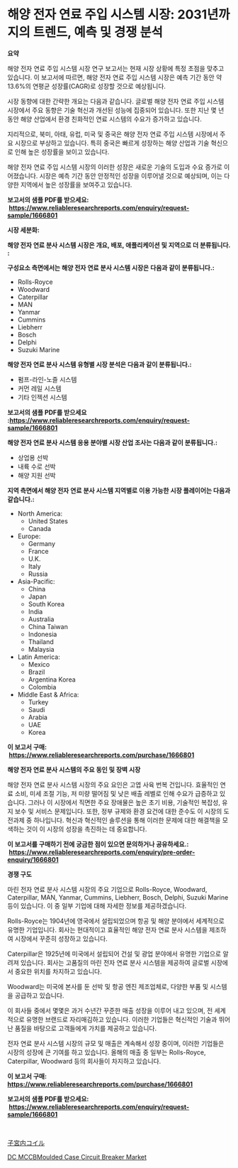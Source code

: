 <p><h1>해양 전자 연료 주입 시스템 시장: 2031년까지의 트렌드, 예측 및 경쟁 분석</h1></p><p><strong>요약</strong></p>
<p><p>해양 전자 연료 주입 시스템 시장 연구 보고서는 현재 시장 상황에 특정 초점을 맞추고 있습니다. 이 보고서에 따르면, 해양 전자 연료 주입 시스템 시장은 예측 기간 동안 약 13.6%의 연평균 성장률(CAGR)로 성장할 것으로 예상됩니다.</p><p>시장 동향에 대한 간략한 개요는 다음과 같습니다. 글로벌 해양 전자 연료 주입 시스템 시장에서 주요 동향은 기술 혁신과 개선된 성능에 집중되어 있습니다. 또한 지난 몇 년 동안 해양 산업에서 환경 친화적인 연료 시스템의 수요가 증가하고 있습니다.</p><p>지리적으로, 북미, 아태, 유럽, 미국 및 중국은 해양 전자 연료 주입 시스템 시장에서 주요 시장으로 부상하고 있습니다. 특히 중국은 빠르게 성장하는 해양 산업과 기술 혁신으로 인해 높은 성장률을 보이고 있습니다.</p><p>해양 전자 연료 주입 시스템 시장의 이러한 성장은 새로운 기술의 도입과 수요 증가로 이어졌습니다. 시장은 예측 기간 동안 안정적인 성장을 이루어낼 것으로 예상되며, 이는 다양한 지역에서 높은 성장률을 보여주고 있습니다.</p></p>
<p><strong>보고서의 샘플 PDF를 받으세요: &nbsp;<a href="https://www.reliableresearchreports.com/enquiry/request-sample/1666801">https://www.reliableresearchreports.com/enquiry/request-sample/1666801</a></strong></p>
<p><strong>시장 세분화:</strong></p>
<p><strong> 해양 전자 연료 분사 시스템 시장은 개요, 배포, 애플리케이션 및 지역으로 더 분류됩니다. :</strong></p>
<p><strong>구성요소 측면에서는 해양 전자 연료 분사 시스템 시장은 다음과 같이 분류됩니다.:</strong></p>
<p><ul><li>Rolls-Royce</li><li>Woodward</li><li>Caterpillar</li><li>MAN</li><li>Yanmar</li><li>Cummins</li><li>Liebherr</li><li>Bosch</li><li>Delphi</li><li>Suzuki Marine</li></ul></p>
<p><strong> 해양 전자 연료 분사 시스템 유형별 시장 분석은 다음과 같이 분류됩니다.:</strong></p>
<p><ul><li>펌프-라인-노즐 시스템</li><li>커먼 레일 시스템</li><li>기타 인젝션 시스템</li></ul></p>
<p><strong>보고서의 샘플 PDF를 받으세요 :<a href="https://www.reliableresearchreports.com/enquiry/request-sample/1666801">https://www.reliableresearchreports.com/enquiry/request-sample/1666801</a></strong></p>
<p><strong> 해양 전자 연료 분사 시스템 응용 분야별 시장 산업 조사는 다음과 같이 분류됩니다.:</strong></p>
<p><ul><li>상업용 선박</li><li>내륙 수로 선박</li><li>해양 지원 선박</li></ul></p>
<p><strong>지역 측면에서 해양 전자 연료 분사 시스템 지역별로 이용 가능한 시장 플레이어는 다음과 같습니다.:</strong></p>
<p><ul>
    <li>
        North America:
        <ul>
            <li>United States</li>
            <li>Canada</li>
        </ul>
    </li>
    <li>
        Europe:
        <ul>
            <li>Germany</li>
            <li>France</li>
            <li>U.K.</li>
            <li>Italy</li>
            <li>Russia</li>
        </ul>
    </li>
    <li>
        Asia-Pacific:
        <ul>
            <li>China</li>
            <li>Japan</li>
            <li>South Korea</li>
            <li>India</li>
            <li>Australia</li>
            <li>China Taiwan</li>
            <li>Indonesia</li>
            <li>Thailand</li>
            <li>Malaysia</li>
        </ul>
    </li>
    <li>
        Latin America:
        <ul>
            <li>Mexico</li>
            <li>Brazil</li>
            <li>Argentina Korea</li>
            <li>Colombia</li>
        </ul>
    </li>
    <li>
        Middle East & Africa:
        <ul>
            <li>Turkey</li>
            <li>Saudi</li>
            <li>Arabia</li>
            <li>UAE</li>
            <li>Korea</li>
        </ul>
    </li>
    </ul></p>
<p><strong>이 보고서 구매: &nbsp;<a href="https://www.reliableresearchreports.com/purchase/1666801">https://www.reliableresearchreports.com/purchase/1666801</a></strong></p>
<p><strong>해양 전자 연료 분사 시스템의 주요 동인 및 장벽 시장</strong></p>
<p><p>해양 전자 연료 분사 시스템 시장의 주요 요인은 고엽 사육 번복 건입니다. 효율적인 연료 소비, 미세 조절 기능, 저 미량 떨어짐 및 낮은 배출 레벨로 인해 수요가 급증하고 있습니다. 그러나 이 시장에서 직면한 주요 장애물은 높은 초기 비용, 기술적인 복잡성, 유지 보수 및 서비스 문제입니다. 또한, 정부 규제와 환경 요건에 대한 준수도 이 시장의 도전과제 중 하나입니다. 혁신과 혁신적인 솔루션을 통해 이러한 문제에 대한 해결책을 모색하는 것이 이 시장의 성장을 촉진하는 데 중요합니다.</p></p>
<p><strong>이 보고서를 구매하기 전에 궁금한 점이 있으면 문의하거나 공유하세요.: &nbsp;<a href="https://www.reliableresearchreports.com/enquiry/pre-order-enquiry/1666801">https://www.reliableresearchreports.com/enquiry/pre-order-enquiry/1666801</a></strong></p>
<p><strong>경쟁 구도</strong></p>
<p><p>마린 전자 연료 분사 시스템 시장의 주요 기업으로 Rolls-Royce, Woodward, Caterpillar, MAN, Yanmar, Cummins, Liebherr, Bosch, Delphi, Suzuki Marine 등이 있습니다. 이 중 일부 기업에 대해 자세한 정보를 제공하겠습니다.</p><p>Rolls-Royce는 1904년에 영국에서 설립되었으며 항공 및 해양 분야에서 세계적으로 유명한 기업입니다. 회사는 현대적이고 효율적인 해양 전자 연료 분사 시스템을 제조하여 시장에서 꾸준히 성장하고 있습니다.</p><p>Caterpillar은 1925년에 미국에서 설립되어 건설 및 광업 분야에서 유명한 기업으로 알려져 있습니다. 회사는 고품질의 마린 전자 연료 분사 시스템을 제공하여 글로벌 시장에서 중요한 위치를 차지하고 있습니다.</p><p>Woodward는 미국에 본사를 둔 선박 및 항공 엔진 제조업체로, 다양한 부품 및 시스템을 공급하고 있습니다.</p><p>이 회사들 중에서 몇몇은 과거 수년간 꾸준한 매출 성장을 이루어 내고 있으며, 전 세계적으로 유명한 브랜드로 자리매김하고 있습니다. 이러한 기업들은 혁신적인 기술과 뛰어난 품질을 바탕으로 고객들에게 가치를 제공하고 있습니다.</p><p>전자 연료 분사 시스템 시장의 규모 및 매출은 계속해서 성장 중이며, 이러한 기업들은 시장의 성장에 큰 기여를 하고 있습니다. 올해의 매출 중 일부는 Rolls-Royce, Caterpillar, Woodward 등의 회사들이 차지하고 있습니다.</p></p>
<p><strong>이 보고서 구매: &nbsp; <a href="https://www.reliableresearchreports.com/purchase/1666801">https://www.reliableresearchreports.com/purchase/1666801</a></strong></p>
<p><strong>보고서의 샘플 PDF를 받으세요: &nbsp;<a href="https://www.reliableresearchreports.com/enquiry/request-sample/1666801">https://www.reliableresearchreports.com/enquiry/request-sample/1666801</a></strong><strong></strong></p>
<p>&nbsp;</p>
<p><p><a href="https://medium.com/@randallrunte2023/%E5%AD%90%E5%AE%AE%E5%86%85%E3%82%B3%E3%82%A4%E3%83%AB%E5%B8%82%E5%A0%B4%E8%A6%8F%E6%A8%A1-cagr-%E3%83%88%E3%83%AC%E3%83%B3%E3%83%892024-2030-bf54940d7487">子宮内コイル</a></p><p><a href="https://github.com/danielneavesallisons03mba/Market-Research-Report-List-1/blob/main/dc-mccbmoulded-case-circuit-breaker-market.md">DC MCCBMoulded Case Circuit Breaker Market</a></p></p>